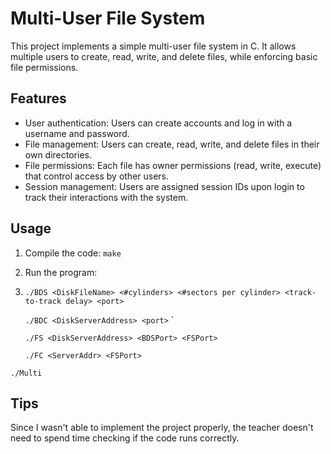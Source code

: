# Multi-User File System

This project implements a simple multi-user file system in C. It allows multiple users to create, read, write, and delete files, while enforcing basic file permissions.

## Features

- User authentication: Users can create accounts and log in with a username and password.
- File management: Users can create, read, write, and delete files in their own directories.
- File permissions: Each file has owner permissions (read, write, execute) that control access by other users.
- Session management: Users are assigned session IDs upon login to track their interactions with the system.

## Usage

1. Compile the code: `make`

2. Run the program:

3.  `./BDS <DiskFileName> <#cylinders> <#sectors per cylinder> <track-to-track delay> <port>`

    `./BDC <DiskServerAddress> <port>` `

    `./FS <DiskServerAddress> <BDSPort> <FSPort>`

    `./FC <ServerAddr> <FSPort>`

   `./Multi`

## Tips

Since I wasn't able to implement the project properly, the teacher doesn't need to spend time checking if the code runs correctly.